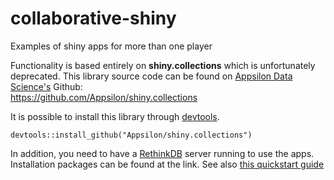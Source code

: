 # collaborative-shiny
Examples of shiny apps for more than one player

Functionality is based entirely on **shiny.collections** which is unfortunately deprecated. This library source code can be found on [Appsilon Data Science's](http://appsilon.com) Github: <br> <https://github.com/Appsilon/shiny.collections>

It is possible to install this library through [devtools](https://github.com/hadley/devtools).

	devtools::install_github("Appsilon/shiny.collections")


In addition, you need to have a [RethinkDB](https://rethinkdb.com/docs/install/) server running to use the apps. Installation packages can be found at the link. See also [this quickstart guide](https://rethinkdb.com/docs/quickstart/)
